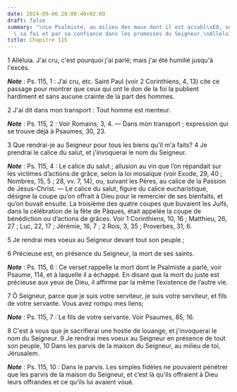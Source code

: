 ```yaml
---
date: 2024-09-06 20:00:40+02:00
draft: false
summary: "\nLe Psalmiste, au milieu des maux dont il est accabl\xE9, se soutient par\
  \ sa foi et par sa confiance dans les promesses du Seigneur.\nAlleluia.\n"
title: Chapitre 115
---
```





1 Alléluia. J'ai cru, c'est pourquoi j'ai parlé; mais j'ai été humilié jusqu'à l'excès.

***Note*** :  Ps. 115, 1 : J’ai cru, etc. Saint Paul (voir 2 Corinthiens, 4, 13) cite ce passage pour montrer que ceux qui ont le don de la foi la publient hardiment et sans aucune crainte de la part des hommes.

2 J'ai dit dans mon transport : Tout homme est menteur.

***Note*** :  Ps. 115, 2 : Voir Romains, 3, 4. ― Dans mon transport ; expression qui se trouve déjà à Psaumes, 30, 23.


3 Que rendrai-je au Seigneur pour tous les biens qu'il m'a faits? 4 Je prendrai le calice du salut, et j'invoquerai le nom du Seigneur.

***Note*** :  Ps. 115, 4 : Le calice du salut ; allusion au vin que l’on répandait sur les victimes d’actions de grâce, selon la loi mosaïque (voir Exode, 29, 40 ; Nombres, 15, 5 ; 28, vv. 7, 14), ou, suivant les Pères, au calice de la Passion de Jésus-Christ. ― Le calice du salut, figure du calice eucharistique, désigne la coupe qu’on offrait à Dieu pour le remercier de ses bienfaits, et qu’on buvait ensuite. La troisième des quatre coupes que buvaient les Juifs, dans la célébration de la fête de Pâques, était appelée la coupe de bénédiction ou d’actions de grâces. Voir 1 Corinthiens, 10, 16 ; Matthieu, 26, 27 ; Luc, 22, 17 ; Jérémie, 16, 7 ; 2 Rois, 3, 35 ; Proverbes, 31, 6.

5 Je rendrai mes voeux au Seigneur devant tout son peuple ;


6 Précieuse est, en présence du Seigneur, la mort de ses saints.

***Note*** :  Ps. 115, 6 : Ce verset rappelle la mort dont le Psalmiste a parlé, voir Psaume, 114, et à laquelle il a échappé. En disant que la mort du juste est précieuse aux yeux de Dieu, il affirme par la même l’existence de l’autre vie.

7 Ô Seigneur, parce que je suis votre serviteur, je suis votre serviteur, et fils de votre servante. Vous avez rompu mes liens;

***Note*** :  Ps. 115, 7 : Le fils de votre servante. Voir Psaumes, 85, 16.


8 C'est à vous que je sacrifierai une hostie de louange, et j'invoquerai le nom du Seigneur. 9 Je rendrai mes voeux au Seigneur en présence de tout son peuple, 10 Dans les parvis de la maison du Seigneur, au milieu de toi, Jérusalem.

***Note*** :  Ps. 115, 10 : Dans le parvis. Les simples fidèles ne pouvaient pénétrer que les parvis de la maison du Seigneur, et c’est là qu’ils offraient à Dieu leurs offrandes et ce qu’ils lui avaient voué.


